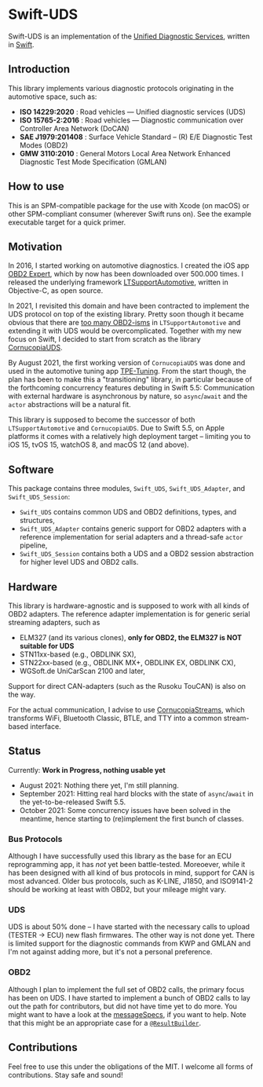 # Swift-UDS

Swift-UDS is an implementation of the [Unified Diagnostic Services](https://en.wikipedia.org/wiki/Unified_Diagnostic_Services), written in [Swift](https://www.swift.org).

## Introduction

This library implements various diagnostic protocols originating in the automotive space, such as:

* __ISO 14229:2020__ : Road vehicles — Unified diagnostic services (UDS)
* __ISO 15765-2:2016__ : Road vehicles — Diagnostic communication over Controller Area Network (DoCAN)
* __SAE J1979:201408__ : Surface Vehicle Standard – (R) E/E Diagnostic Test Modes (OBD2)
* __GMW 3110:2010__ : General Motors Local Area Network Enhanced Diagnostic Test Mode Specification (GMLAN)

## How to use

This is an SPM-compatible package for the use with Xcode (on macOS) or other SPM-compliant consumer (wherever Swift runs on). See the example executable target for a quick primer.

## Motivation

In 2016, I started working on automotive diagnostics. I created the iOS app [OBD2 Expert](https://apps.apple.com/app/obd2-experte/id1142156521), which by now has been downloaded over 500.000 times. I released the underlying framework [LTSupportAutomotive](https://github.com/mickeyl/LTSupportAutomotive), written in Objective-C, as open source.

In 2021, I revisited this domain and have been contracted to implement the UDS protocol on top of the existing library.
Pretty soon though it became obvious that there are [too many OBD2-isms](https://github.com/mickeyl/LTSupportAutomotive/issues/35#issuecomment-808062461) in `LTSupportAutomotive` and extending it with UDS would be overcomplicated.
Together with my new focus on Swift, I decided to start from scratch as the library [CornucopiaUDS](https://github.com/Cornucopia-Swift/CornucopiaUDS).

By August 2021, the first working version of `CornucopiaUDS` was done and used in the automotive tuning app [TPE-Tuning](https://apps.apple.com/app/tpe-tuning/id1561470949).
From the start though, the plan has been to make this a "transitioning" library, in particular because of the forthcoming
concurrency features debuting in Swift 5.5: Communication with external hardware is asynchronous by nature, so `async`/`await`
and the `actor` abstractions will be a natural fit.

This library is supposed to become the successor of both `LTSupportAutomotive` and `CornucopiaUDS`. Due to Swift 5.5, on Apple
platforms it comes with a relatively high deployment target – limiting you to iOS 15, tvOS 15, watchOS 8, and macOS 12 (and above).

## Software

This package contains three modules, `Swift_UDS`, `Swift_UDS_Adapter`, and `Swift_UDS_Session`:

* `Swift_UDS` contains common UDS and OBD2 definitions, types, and structures,
* `Swift_UDS_Adapter` contains generic support for OBD2 adapters with a reference implementation for serial adapters and a thread-safe `actor` pipeline,
* `Swift_UDS_Session` contains both a UDS and a OBD2 session abstraction for higher level UDS and OBD2 calls.

## Hardware

This library is hardware-agnostic and is supposed to work with all kinds of OBD2 adapters. The reference adapter implementation is for generic serial streaming adapters, such as

* ELM327 (and its various clones), **only for OBD2, the ELM327 is NOT suitable for UDS**
* STN11xx-based (e.g., OBDLINK SX),
* STN22xx-based (e.g., OBDLINK MX+, OBDLINK EX, OBDLINK CX),
* WGSoft.de UniCarScan 2100 and later,

Support for direct CAN-adapters (such as the Rusoku TouCAN) is also on the way.

For the actual communication, I advise to use [CornucopiaStreams](https://github.com/Cornucopia-Swift/CornucopiaStreams), which transforms WiFi, Bluetooth Classic, BTLE, and TTY into a common stream-based interface.

## Status

Currently: **Work in Progress, nothing usable yet**

- August 2021: Nothing there yet, I'm still planning.
- September 2021: Hitting real hard blocks with the state of `async`/`await` in the yet-to-be-released Swift 5.5.
- October 2021: Some concurrency issues have been solved in the meantime, hence starting to (re)implement the first bunch of classes.

### Bus Protocols

Although I have successfully used this library as the base for an ECU reprogramming app, it has _not_ yet been battle-tested. Moreoever, while it has been designed
with all kind of bus protocols in mind, support for CAN is most advanced. Older bus protocols, such as K-LINE, J1850, and ISO9141-2 should be working at least with OBD2,
but your mileage might vary.

### UDS

UDS is about 50% done – I have started with the necessary calls to upload (TESTER -> ECU) new flash firmwares. The other way is not done yet.
There is limited support for the diagnostic commands from KWP and GMLAN and I'm not against adding more, but it's not a personal preference.

### OBD2

Although I plan to implement the full set of OBD2 calls, the primary focus has been on UDS. I have started to implement a bunch of OBD2 calls to lay out the path for contributors, but did not have time yet to do more. You might want to have a look at the [messageSpecs](https://github.com/Automotive-Swift/Swift-UDS/blob/e2bfbd64dfaefe98375952972f338f1c0089389e/Sources/Swift-UDS/OBD2/OBD2.swift#L102), if you want to help.
Note that this might be an appropriate case for a [`@ResultBuilder`](https://github.com/apple/swift-evolution/blob/main/proposals/0289-result-builders.md).

## Contributions

Feel free to use this under the obligations of the MIT. I welcome all forms of contributions. Stay safe and sound!

